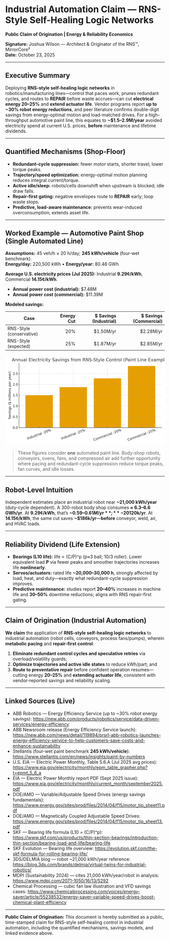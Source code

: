 # Industrial Automation Claim — RNS-Style Self-Healing Logic Networks  
**Public Claim of Origination | Energy & Reliability Economics**

**Signature:** Joshua Wilson — Architect & Originator of the RNS™, MirrorCore²  
**Date:** October 23, 2025

---

## Executive Summary

Deploying **RNS-style self-healing logic networks** in robotics/manufacturing lines—control that paces work, prunes redundant cycles, and routes to **REPAIR** before waste accrues—can cut **electrical energy 20–25%** and **extend actuator life**. Vendor programs report **up to ~30% robot energy reductions**, and peer literature confirms double-digit savings from energy-optimal motion and load-matched drives. For a high-throughput automotive paint line, this equates to **~$1.5–2.9M/year** avoided electricity spend at current U.S. prices, **before** maintenance and lifetime dividends.

---

## Quantified Mechanisms (Shop-Floor)

- **Redundant-cycle suppression:** fewer motor starts, shorter travel, lower torque peaks.  
- **Trajectory/speed optimization:** energy-optimal motion planning reduces integral current/torque.  
- **Active idle/sleep:** robots/cells downshift when upstream is blocked; idle draw falls.  
- **Repair-first gating:** negative envelopes route to **REPAIR** early; loop waste stops.  
- **Predictive, load-aware maintenance:** prevents wear-induced overconsumption; extends asset life.

---

## Worked Example — Automotive Paint Shop (Single Automated Line)

**Assumptions:** 45 veh/h × 20 h/day; **245 kWh/vehicle** (four-wet benchmark).  
**Energy/day:** 220,500 kWh  •  **Energy/year:** 80.48 GWh

**Average U.S. electricity prices (Jul 2025):** Industrial **9.29¢/kWh**, Commercial **14.15¢/kWh**.

- **Annual power cost (industrial):** $7.48M  
- **Annual power cost (commercial):** $11.39M  

**Modeled savings:**

| Case | Energy Cut | $ Savings (Industrial) | $ Savings (Commercial) |
|---|---:|---:|---:|
| RNS-Style (conservative) | 20% | $1.50M/yr | $2.28M/yr |
| RNS-Style (expected) | 25% | $1.87M/yr | $2.85M/yr |

![Annual Electricity Savings](./Industrial_Automation_Savings.png)

> These figures consider **one** automated paint line. Body-shop robots, conveyors, ovens, fans, and compressed air add further opportunity where pacing and redundant-cycle suppression reduce torque peaks, fan curves, and idle losses.

---

## Robot-Level Intuition

Independent estimates place an industrial robot near **~21,000 kWh/year** (duty-cycle dependent). A 300-robot body shop consumes **≈ 6.3–6.6 GWh/yr**. At **9.29¢/kWh**, that’s **~$0.59–0.61M/yr**; **−20%** saves **~$120k/yr**. At **14.15¢/kWh**, the same cut saves **~$186k/yr**—**before** conveyor, weld, air, and HVAC loads.

---

## Reliability Dividend (Life Extension)

- **Bearings (L10 life):** life ∝ (C/P)^p (p≈3 ball; 10/3 roller). Lower equivalent load **P** via fewer peaks and smoother trajectories increases life **nonlinearly**.  
- **Servos/actuators:** rated life **~20,000–30,000 h**, strongly affected by load, heat, and duty—exactly what redundant-cycle suppression improves.  
- **Predictive maintenance:** studies report **20–40%** increases in machine life and **30–50%** downtime reductions; aligns with RNS repair-first gating.

---

## Claim of Origination (Industrial Automation)

**We claim** the application of **RNS-style self-healing logic networks** to industrial automation (robot cells, conveyors, process fans/pumps), wherein **metabolic pacing** and **repair-first control**:
1) **Eliminate redundant control cycles and speculative retries** via overload/volatility guards;  
2) **Optimize trajectories and active idle states** to reduce kWh/part; and  
3) **Route to preventative repair** before confident operation resumes—cutting energy **20–25%** and **extending actuator life**, consistent with vendor-reported savings and reliability scaling.

---

## Linked Sources (Live)

- ABB Robotics — Energy Efficiency Service (up to ~30% robot energy savings): https://new.abb.com/products/robotics/service/data-driven-services/energy-efficiency  
- ABB Newsroom release (Energy Efficiency Service launch): https://new.abb.com/news/detail/119894/prsrl-abb-robotics-launches-energy-efficiency-service-to-help-customers-save-costs-and-enhance-sustainability  
- Stellantis (four-wet paint benchmark **245 kWh/vehicle**): https://www.stellantis.com/en/news/insights/paint-by-numbers  
- U.S. EIA — Electric Power Monthly, Table 5.6.A (Jul 2025 avg prices): https://www.eia.gov/electricity/monthly/epm_table_grapher.php?t=epmt_5_6_a  
- EIA — Electric Power Monthly report PDF (Sept 2025 issue): https://www.eia.gov/electricity/monthly/current_month/september2025.pdf  
- DOE/AMO — Variable/Adjustable Speed Drives (energy savings fundamentals): https://www.energy.gov/sites/prod/files/2014/04/f15/motor_tip_sheet11.pdf  
- DOE/AMO — Magnetically Coupled Adjustable Speed Drives: https://www.energy.gov/sites/prod/files/2014/04/f15/motor_tip_sheet13.pdf  
- SKF — Bearing life formula (L10 = (C/P)^p): https://www.skf.com/us/products/thin-section-bearings/introduction-thin-section/bearing-load-and-life/bearing-life  
- SKF Evolution — Bearing life overview: https://evolution.skf.com/the-skf-formula-for-rolling-bearing-life/  
- 3DS/DELMIA blog — robot ~21,000 kWh/year reference: https://blog.3ds.com/brands/delmia/virtual-twins-for-industrial-robotics/  
- MDPI (Sustainability 2024) — cites 21,000 kWh/year/robot in analysis: https://www.mdpi.com/2071-1050/16/13/5292  
- Chemical Processing — cubic fan law illustration and VFD savings cases: https://www.chemicalprocessing.com/voices/energy-saver/article/55238532/energy-saver-variable-speed-drives-boost-chemical-plant-efficiency

---

**Public Claim of Origination:** This document is hereby submitted as a public, time-stamped claim for RNS-style self-healing control in industrial automation, including the quantified mechanisms, savings models, and linked evidence above.
